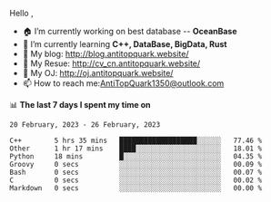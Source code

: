 
Hello , 

- 🏠 I’m currently working on best database -- **OceanBase**
- 🌱 I’m currently learning **C++, DataBase, BigData, Rust**
- 🔭 My blog:   http://blog.antitopquark.website/ 
- 👦 My Resue:  http://cv_cn.antitopquark.website/
- 🚉 My OJ:     http://oj.antitopquark.website/
- 📫 How to reach me:AntiTopQuark1350@outlook.com


📊 **The last 7 days I spent my time on** 

<!--START_SECTION:waka-->
```text
20 February, 2023 - 26 February, 2023

C++        5 hrs 35 mins   ███████████████████░░░░░░   77.46 % 
Other      1 hr 17 mins    ████░░░░░░░░░░░░░░░░░░░░░   18.01 % 
Python     18 mins         █░░░░░░░░░░░░░░░░░░░░░░░░   04.35 % 
Groovy     0 secs          ░░░░░░░░░░░░░░░░░░░░░░░░░   00.09 % 
Bash       0 secs          ░░░░░░░░░░░░░░░░░░░░░░░░░   00.07 % 
C          0 secs          ░░░░░░░░░░░░░░░░░░░░░░░░░   00.02 % 
Markdown   0 secs          ░░░░░░░░░░░░░░░░░░░░░░░░░   00.00 %
```
<!--END_SECTION:waka-->


